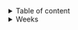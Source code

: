 
<details>

<summary> Table of content </summary>

- [Goal](#goal)
- [Week 1 : 06/01/25 - 10/01/25](#week-1--060125---100125)
  - [Document Information](#document-information)
  - [Objectives for the Week](#objectives-for-the-week)
  - [Progress Summary](#progress-summary)
  - [Challenges Encountered](#challenges-encountered)
  - [Key Goals for Next Week](#key-goals-for-next-week)
  - [Conclusion](#conclusion)
- [Week 2 : 13/01/25 - 17/01/25](#week-2--130125---170125)
  - [Document Information](#document-information-1)
  - [Objectives for the Week](#objectives-for-the-week-1)
  - [Progress Summary](#progress-summary-1)
  - [Challenges Encountered](#challenges-encountered-1)
  - [Key Goals for Next Week](#key-goals-for-next-week-1)
  - [Conclusion](#conclusion-1)
- [Week 3 : 20/01/25 - 24/01/25](#week-3--200125---240125)
  - [Document Information](#document-information-2)
  - [Objectives for the Week](#objectives-for-the-week-2)
  - [Progress Summary](#progress-summary-2)
  - [Challenges Encountered](#challenges-encountered-2)
  - [Key Goals for Next Week](#key-goals-for-next-week-2)
  - [Conclusion](#conclusion-2)
- [Week 4 : 27/01/2025 - 31/01/2025](#week-4--27012025---31012025)
  - [Document Information](#document-information-3)
  - [Objectives for the Week](#objectives-for-the-week-3)
  - [Progress Summary](#progress-summary-3)
  - [Challenges Encountered](#challenges-encountered-3)
  - [Key Goals for Next Week](#key-goals-for-next-week-3)
  - [Conclusion](#conclusion-3)
- [Week 5 : 03/02/2025 - 07/02/2025](#week-5--03022025---07022025)
  - [Document Information](#document-information-4)
  - [Objectives for the Week](#objectives-for-the-week-4)
  - [Progress Summary](#progress-summary-4)
  - [Challenges Encountered](#challenges-encountered-4)
  - [Key Goals for Next Week](#key-goals-for-next-week-4)
  - [Conclusion](#conclusion-4)
- [Week 6 : 10/02/2025 - 14/02/2025](#week-6--10022025---14022025)
  - [Document Information](#document-information-5)
  - [Objectives for the Week](#objectives-for-the-week-5)
  - [Progress Summary](#progress-summary-5)
  - [Challenges Encountered](#challenges-encountered-5)
  - [Key Goals for Next Week](#key-goals-for-next-week-5)
  - [Conclusion](#conclusion-5)


</details>


<details>

<summary> Weeks </summary>

# Goal
This document is a all of the weekly reports store in a single page in order to ensure it's accessibility.

<div align="center">

# Week 1 : 06/01/25 - 10/01/25


## Document Information

| Description    | Information   |
| -------------- | ------------- |
| Document Owner | Habi CAILLEAU |
| Creation Date  | 13/01/2025    |
| Last Update    | 13/01/2025    |

</div>

<br>

<div align="center">

## Objectives for the Week
</div>

- Kickstart project activities by organizing tasks and defining rules for collaboration.
  
- Begin initial research and technical exploration for pathfinding algorithms and graph data structures.

- Start drafting key documentation, including the project charter, technical specifications, and functional specifications.

- Establish coding conventions and quality assurance (QA) guidelines.

<br>

<div align="center">

## Progress Summary
</div>

- The project officially launched with team members aligned on roles and responsibilities.

- Initial technical exploration was conducted, including attempts with alternative languages. A switch to C++ and C was finalized for performance optimization 
and compliance with project constraints.

- Early design work for graph implementation began, with foundational progress on the graph library expected to be completed soon.

- QA research was concluded, and a preliminary Test Plan was initiated.
Documentation deliverables, including the functional specification, technical specification, and user manual, are in progress.


<br>

<div align="center">

## Challenges Encountered
</div>

- A change in programming language from Zig to C affected the timeline for technical specifications but did not significantly impact overall progress.

- Some challenges with CMake tooling were noted, requiring additional configuration and testing for quality assurance.

- Maintaining a balance between technical and functional content in the functional specification presented difficulties but is being actively addressed.

<br>

<div align="center">

## Key Goals for Next Week
</div>

- Complete the graph library implementation.

- Begin development of the Dijkstra pathfinding algorithm.

- Finalize the technical specification.

- Complete the Test Plan and implement GitHub Actions for CI/CD automation.

- Make substantial progress on the functional specification and user manual.

<br>

<div align="center">

## Conclusion
</div>

The project is off to a promising start with foundational research and development well underway. Addressing challenges early, particularly with technology choices and tooling configurations, has kept progress on track. Next week's focus on completing core technical components and refining documentation will be critical to maintaining momentum.


<br>

<div align="center">

# Week 2 : 13/01/25 - 17/01/25

## Document Information

| Description    | Information   |
| -------------- | ------------- |
| Document Owner | Habi CAILLEAU |
| Creation Date  | 20/01/2025    |
| Last Update    | 20/01/2025    |

</div>

<br>

<div align="center">

## Objectives for the Week
</div>

- Finish the graph library implementation.  
  
- Begin exploration and testing of the Dijkstra pathfinding algorithm.  
  
- Advance towards completion of the technical specification.  
  
- Develop and implement GitHub Actions for CI/CD automation.  
  
- Finalize the functional specification and continue to draft the user manual.  

<br>

<div align="center">

## Progress Summary
</div>

- **Graph Library**: Implementation completed, providing the foundation for pathfinding algorithms.  
  
- **Algorithm Exploration**: Initial steps for Dijkstra’s algorithm were taken, identifying key optimization areas.  
  
- **Technical Specification**: Near completion, requiring final review and minor adjustments.  
  
- **Test Plan and CI/CD**: GitHub Actions implemented, automating tests to streamline quality assurance.  
  
- **Functional Specification**: Mockups and key sections completed; user manual drafting is in progress.  
  
- **Data Checker Algorithm**: A new, more efficient and less energy-consuming approach was found and successfully integrated.  

<br>

<div align="center">

## Challenges Encountered
</div>

- Team availability was limited on Friday, slowing final code contributions and reviews.  

- Dijkstra’s algorithm presents complexity trade-offs; further tuning and evaluation will be needed next week.  
  
- Functional and technical specifications require thorough reviews to ensure completeness and accuracy.  

<br>

<div align="center">

## Key Goals for Next Week
</div>

- Complete and finalize the technical specification. 
  
- Identify and finalize the optimal algorithm for pathfinding.  
  
- Have the QA team review the functional specification.  
  
- Implement 80% of the planned test cases.  
  
- Finalize graph data structure integration and complete the implementation.  

<br>

<div align="center">

## Conclusion
</div>

The team made strong progress on key technical and documentation components despite minor availability setbacks. Efficient data checking methods and CI/CD automation have improved development quality. Focus next week will be on completing specifications and algorithm selection to maintain momentum.



<br>

<div align="center">




# Week 3 : 20/01/25 - 24/01/25  

## Document Information

| Description    | Information   |
| -------------- | ------------- |
| Document Owner | Habi CAILLEAU |
| Creation Date  | 27/01/2025    |
| Last Update    | 27/01/2025    |

</div>

<br>

<div align="center">

## Objectives for the Week
</div>

- Finalize the graph data structure implementation.  
  
- Identify and implement the optimal pathfinding algorithm.  
  
- Begin work on API backend and interface design.  
  
- Continue documentation efforts, including technical specifications and the user manual.  
  
- Address technical issues identified during reviews.  


<br>

<div align="center">

## Progress Summary
</div>

- **Algorithm Design**: The optimal pathfinding algorithm was identified and implemented.
    
- **Graph Data Structure**: Implementation completed and optimized for performance.  

- **API Backend**: Core API backend functionality was implemented, enabling progress on interface design.  

- **Documentation**: Updates were made to the ReadMe file and graph illustrations were created. The user manual and technical specifications advanced significantly.  

- **Technical Specification**: Progress continued, incorporating feedback from QA reviews.  


<br>

<div align="center">

## Challenges Encountered
</div>

- Integration between the API backend and web app components required additional coordination across team members.  

- Performance optimization of the graph data structure required extra effort but was successfully completed.  

- Documentation consistency and addressing review feedback on the technical specification took more time than expected.  


<br>

<div align="center">

## Key Goals for Next Week
</div>

- Finalize the technical specification.  

- Start code review and test suite development.  

- Focus on performance enhancements for critical components.  

- Complete all API-related tasks, including backend, implementation, and interface design.  


<br>

<div align="center">

## Conclusion
</div>

The team made significant progress in implementing core technical components and addressing documentation tasks. Key achievements include the completion of the graph data structure and API backend, as well as finalizing the algorithm design. Next week's focus on testing, API completion, and performance optimization will be pivotal for meeting project deadlines.



<br>

<div align="center">

# Week 4 : 27/01/2025 - 31/01/2025  

## Document Information

| Description    | Information   |
| -------------- | ------------- |
| Document Owner | Habi CAILLEAU |
| Creation Date  | 27/01/2025    |
| Last Update    | 31/01/2025    |

</div>

<br>

<div align="center">

## Objectives for the Week
</div>

- Finalize the technical specification and address all review feedback.  
 
- Progress with the implementation of the A* pathfinding algorithm.  

- Initiate comprehensive code reviews and testing activities.  

- Continue refining and updating the user manual documentation.

<br>

<div align="center">

## Progress Summary
</div>

- **Technical Specification:**  
  The technical specification was completed and finalized this week, incorporating necessary feedback from the review process.

- **A* Algorithm Implementation:**  
  Significant progress was made on implementing the A* pathfinding algorithm, with near-completion achieved and ongoing performance tuning.

- **Code Reviews and Testing:**  
  Code review processes have been initiated and initial tests conducted to validate recent changes.

- **User Manual Development:**  
  The user manual is actively being updated by the technical writer and project manager, ensuring documentation stays current with project progress.

<br>

<div align="center">

## Challenges Encountered
</div>

- Occasional team justified absences affected continuous progress in certain areas.  

- Sofware engineers struggled with reviewing the technical specification provided by the technical leader.  

- Quality assurance experienced issues with Boost library integration.  

- Technical leader faced delays with pull requess reviews due to time-spaced submissions and prolonged feedback from reviewers.  

- Coordinating feedback during code reviews and performance tuning required additional time.  

- Fine-tuning the A* algorithm for optimal performance necessitated iterative adjustments.

<br>

<div align="center">

## Key Goals for Next Week
</div>

- Achieve the targeted 1-second API response performance.  

- Finalize and complete the user manual documentation.  

- Develop and implement comprehensive unit tests and overall test suites.  

- Complete the full implementation of the A* algorithm.  

- Finalize all remaining API-related tasks, including backend integration and interface design.

- Close the project
<br>

<div align="center">

## Conclusion
</div>

The team made strong progress this week by finalizing the technical specification and advancing the A* algorithm implementation, while initiating thorough code reviews and testing. Despite challenges such as issues with Boost, difficulties in technical specification reviews, and delays in PR feedback, the overall direction remains positive. Next week’s focus will be on optimizing performance, completing testing, and finalizing API functionalities to ensure the project to meet the deadline.


<br>

<div align="center">

# Week 5 : 03/02/2025 - 07/02/2025  

## Document Information

| Description    | Information   |
| -------------- | ------------- |
| Document Owner | Habi CAILLEAU |
| Creation Date  | 10/02/2025    |
| Last Update    | 10/02/2025    |

</div>

<br>

<div align="center">

## Objectives for the Week
</div>

- Implement and refine the A* algorithm.  

- Review and test the project code.  

- Continue development and updates on the user manual documentation.  

- Finalize all aspects of the project as the week progressed.  

<br>

<div align="center">

## Progress Summary
</div>

- **Code Development and Unit Testing:**  
  The code was thoroughly reviewed, with unit tests implemented to ensure stability and quality.

- **A* Algorithm Implementation:**  
  Significant progress was made on the A* algorithm, with performance tuning and optimizations completed.

- **API and Backend Development:**  
  The API was refined, with a focus on improving performance and backend integration.

- **User Manual Documentation:**  
  The user manual was updated and refined to reflect the latest developments in the project.

- **Code Reviews and Pull Requests:**  
  The team focused on reviewing and correcting pull requests, ensuring that all changes were properly integrated.

- **Finalization of Project Tasks:**  
  All tasks related to coding, testing, and documentation were successfully completed.

- **Oral Presentation Preparation:**  
  The team began preparing for the oral presentation and consolidated all the work done throughout the week.

<br>

<div align="center">

## Challenges Encountered
</div>

- Some challenges were encountered in compiling the code, particularly on Windows.  

- Minor front-end issues required some corrections.

<br>

<div align="center">

## Key Goals for Next Week
</div>

- Finalize and rehearse the oral presentation.  
- Close the project.

<br>

<div align="center">

## Conclusion
</div>

The team made excellent progress this week, completing all tasks. The project is essentially complete. Next week’s focus will be on delivering the final oral presentation and successfully closing the project.


<br>

<div align="center">

# Week 6 : 10/02/2025 - 14/02/2025  

## Document Information

| Description    | Information   |
| -------------- | ------------- |
| Document Owner | Habi CAILLEAU |
| Creation Date  | 10/02/2025    |
| Last Update    | 14/02/2025    |

</div>

<br>

<div align="center">

## Objectives for the Week
</div>

- Structure and organize the oral presentation.  
  
- Prepare individual texts for the presentation.  

- Design and finalize presentation slides.  

- Rehearse and refine the oral presentation.  

- Conduct final adjustments to ensure a smooth and effective delivery.

<br>

<div align="center">

## Progress Summary
</div>

- **Oral Structure Creation:**  
  At the beginning of the week, the overall structure of the oral presentation was outlined to ensure clarity and coherence.

- **Presentation Content Development:**  
  Each team member worked on their individual text, ensuring that all key aspects of the project were covered.

- **Slide Design and Finalization:**  
  Presentation slides were created and refined to align with the prepared speeches.

- **Oral Rehearsals:**  
  The team dedicated time to practicing the oral presentation, making adjustments to improve delivery, timing, and transitions.

- **Final Adjustments and Polishing:**  
  Additional refinements were made to both the slides and spoken content, ensuring a well-structured and professional presentation.

<br>

<div align="center">

## Challenges Encountered
</div>

- Adjusting individual texts to maintain consistency and coherence in the overall presentation.  

- Ensuring smooth transitions between different sections of the presentation.  

- Refining speech delivery for clarity and confidence.

- Everyone didn't agree with the final presentation so we changed the slides many times.


<br>

<div align="center">

## Key Goals for Next Week
</div>

- Deliver the final oral presentation.  

- Officially close the project.  

<br>

<div align="center">

## Conclusion
</div>

This week was entirely focused on preparing for the oral presentation. The team successfully structured the content, developed individual texts, designed slides, and rehearsed thoroughly. Despite minor challenges in refining transitions and consistency, the team is now fully prepared. The final step next week will be delivering the presentation and officially concluding the project.


</details>

